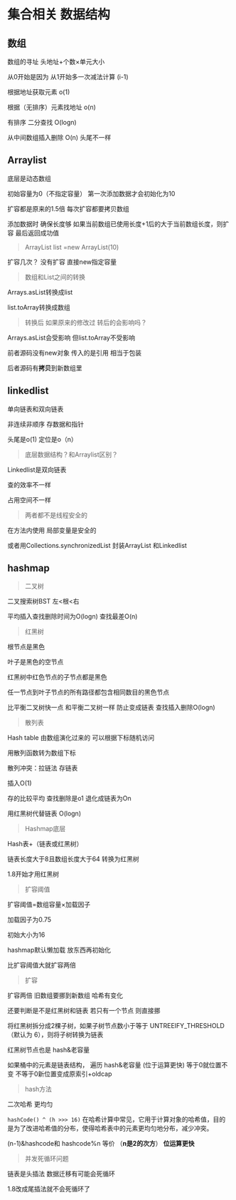 # 集合相关  数据结构

## 数组

数组的寻址    头地址+个数×单元大小

从0开始是因为  从1开始多一次减法计算 (i-1)

根据地址获取元素  o(1)

根据（无排序）元素找地址  o(n)

有排序 二分查找 O(logn)



从中间数组插入删除  O(n)       头尾不一样





## Arraylist

底层是动态数组

初始容量为0（不指定容量）  第一次添加数据才会初始化为10

扩容都是原来的1.5倍  每次扩容都要拷贝数组



添加数据时  确保长度够    如果当前数组已使用长度+1后的大于当前数组长度，则扩容       最后返回成功值





> ArrayList list =new ArrayList(10)

扩容几次？ 没有扩容  直接new指定容量





> 数组和List之间的转换

Arrays.asList转换成list

list.toArray转换成数组



> 转换后  如果原来的修改过    转后的会影响吗？

Arrays.asList会受影响 但list.toArray不受影响

前者源码没有new对象 传入的是引用  相当于包装     

后者源码有**拷贝**到新数组里



## linkedlist

单向链表和双向链表



非连续非顺序   存数据和指针  

   头尾是o(1)  定位是o（n）



> 底层数据结构？和Arraylist区别？

Linkedlist是双向链表

查的效率不一样

占用空间不一样

> 两者都不是线程安全的

在方法内使用 局部变量是安全的

或者用Collections.synchronizedList 封装ArrayList 和Linkedlist





## hashmap





> 二叉树

二叉搜索树BST   左<根<右

平均插入查找删除时间为O(logn)      查找最差O(n)   

> 红黑树

根节点是黑色

叶子是黑色的空节点

红黑树中红色节点的子节点都是黑色

任一节点到叶子节点的所有路径都包含相同数目的黑色节点

 比平衡二叉树快一点 和平衡二叉树一样 防止变成链表     查找插入删除O(logn)      



> 散列表

Hash table     由数组演化过来的  可以根据下标随机访问

用散列函数转为数组下标

散列冲突：拉链法  存链表

插入O(1) 

存的比较平均  查找删除是o1   退化成链表为On

用红黑树代替链表  O(logn)

> Hashmap底层

Hash表+（链表或红黑树）

链表长度大于8且数组长度大于64  转换为红黑树

1.8开始才用红黑树



> 扩容阈值

扩容阈值=数组容量×加载因子 

加载因子为0.75

初始大小为16

hashmap默认懒加载 放东西再初始化

比扩容阈值大就扩容两倍



> 扩容

扩容两倍  旧数组要挪到新数组  哈希有变化

还要判断是不是红黑树和链表  若只有一个节点 则直接挪

将红黑树拆分成2棵子树，如果子树节点数小于等于 UNTREEIFY_THRESHOLD（默认为 6），则将子树转换为链表

红黑树节点也是 hash&老容量

 

如果桶中的元素是链表结构， 遍历  hash&老容量 (位于运算更快)    等于0就位置不变   不等于0新位置变成原索引+oldcap

 

> hash方法

二次哈希 更均匀

 `hashCode() ^ (h >>> 16)` 在哈希计算中常见，它用于计算对象的哈希值，目的是为了改进哈希值的分布，使得哈希表中的元素更均匀地分布，减少冲突。

(n-1)&hashcode和 hashcode%n 等价  （**n是2的次方**）   **位运算更快**



> 并发死循环问题

链表是头插法  数据迁移有可能会死循环   

1.8改成尾插法就不会死循环了




